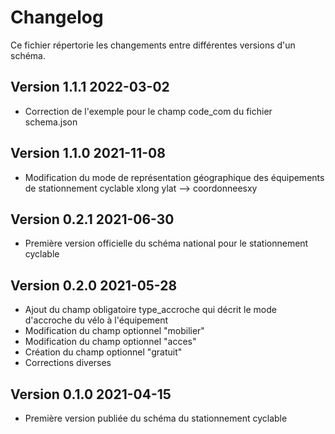 <MenuSchema />

# Changelog

Ce fichier répertorie les changements entre différentes versions d'un schéma.
## Version 1.1.1 2022-03-02
- Correction de l'exemple pour le champ code_com du fichier schema.json

## Version 1.1.0 2021-11-08
- Modification du mode de représentation géographique des équipements de stationnement cyclable xlong ylat --> coordonneesxy

## Version 0.2.1 2021-06-30

- Première version officielle du schéma national pour le stationnement cyclable

## Version 0.2.0 2021-05-28

- Ajout du champ obligatoire type_accroche qui décrit le mode d'accroche du vélo à l'équipement
- Modification du champ optionnel "mobilier"
- Modification du champ optionnel "acces"
- Création du champ optionnel "gratuit"
- Corrections diverses

## Version 0.1.0 2021-04-15

- Première version publiée du schéma du stationnement cyclable



